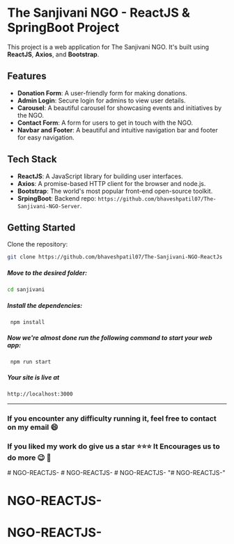 # The Sanjivani NGO - ReactJS & SpringBoot Project

This project is a web application for The Sanjivani NGO. It's built using **ReactJS**, **Axios**, and **Bootstrap**.

## Features

- **Donation Form**: A user-friendly form for making donations.
- **Admin Login**: Secure login for admins to view user details.
- **Carousel**: A beautiful carousel for showcasing events and initiatives by the NGO.
- **Contact Form**: A form for users to get in touch with the NGO.
- **Navbar and Footer**: A beautiful and intuitive navigation bar and footer for easy navigation.

## Tech Stack

- **ReactJS**: A JavaScript library for building user interfaces.
- **Axios**: A promise-based HTTP client for the browser and node.js.
- **Bootstrap**: The world's most popular front-end open-source toolkit.
- **SrpingBoot**: Backend repo: `https://github.com/bhaveshpatil07/The-Sanjivani-NGO-Server`.

## Getting Started

Clone the repository:
```bash
git clone https://github.com/bhaveshpatil07/The-Sanjivani-NGO-ReactJs
```
##### Move to the desired folder:

```bash
cd sanjivani
```

##### Install the dependencies:
```
 npm install
```
##### Now we're almost done run the following command to start your web app:
```
 npm run start
```

##### Your site is live at
```bash
http://localhost:3000
```
---

### If you encounter any difficulty running it, feel free to contact on my email :smile:

### If you liked my work do give us a star :star::star::star: It Encourages us to do more :wink: :dizzy:
#   N G O - R E A C T J S -  
 #   N G O - R E A C T J S -  
 #   N G O - R E A C T J S -  
 "# NGO-REACTJS-" 
# NGO-REACTJS-
# NGO-REACTJS-
